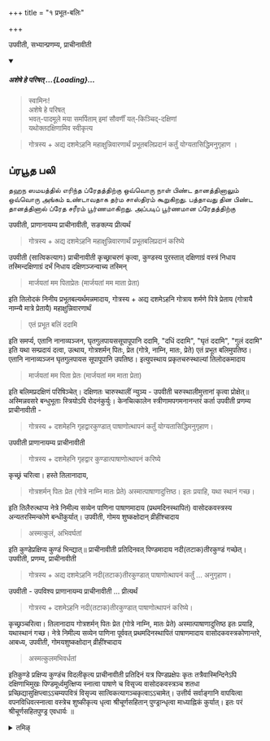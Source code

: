 +++
title = "१ प्रभूत-बलिः"

+++

उपवीती, सभ्यान्प्रणम्य, प्राचीनावीती 

<div class="js_include" includetitle="false" newlevelforh1="5" unfilled url="/vedAH_yajuH/taittirIyam/sUtram/ApastambaH/gRhyam/paddhatiH/shrIvaiShNavaH/mantrAdi/asheShe_pariShat_svIkRtya.md">
<details open><summary><h5>अशेषे हे परिषत् ...{Loading}...</h5></summary>

> स्वामिनः!  
अशेषे हे परिषत्  
भवत्-पादमूले मया समर्पिताम् इमां सौवर्णीं यत्-किञ्चिद्-दक्षिणां  
यथोक्तदक्षिणामिव स्वीकृत्य  

</details>
</div>  

> गोत्रस्य + अद्य दशमेऽहनि महाक्षुन्निवारणार्थं प्रभूतबलिप्रदानं कर्तुं योग्यतासिद्धिमनुगृहाण ।




## ப்ரபூத பலி

தஹந ஸமயத்தில் எரிந்த ப்ரேதத்திற்கு ஒவ்வொரு நாள் பிண்ட தானத்தினாலும் ஒவ்வொரு அங்கம் உண்டாவதாக தர்ம சாஸ்திரம் கூறுகிறது. பத்தாவது தின பிண்ட தானத்தினால் ப்ரேத சரீரம் பூர்ணமாகிறது. அப்படிப் பூர்ணமான ப்ரேதத்திற்கு


उपवीती, प्राणानायम्य प्राचीनावीती, सङक्ल्प्य प्रीत्यर्थं 

> गोत्रस्य + अद्य दशमेऽहनि महाक्षुन्निवारणार्थं प्रभूतबलिप्रदानं करिष्ये

उपवीती (सात्विकत्यागः) प्राचीनावीती कृच्छ्राचरणं कृत्वा, कुण्डस्य पुरस्तात् दक्षिणाग्रं वस्त्रं निधाय तस्मिन्दक्षिणाग्रं दर्भं निधाय दक्षिणञ्जन्वाच्य तस्मिन् 

> मार्जयतां मम पिताप्रेतः (मार्जयतां मम माता प्रेता) 

इति तिलोदकं निनीय प्रभूतबल्यर्थमन्नमादाय, गोत्रस्य + अद्य दशमेऽहनि गोत्राय शर्मणे पित्रे प्रेताय (गोत्रायै नाम्न्यै मात्रे प्रेतायै) महाक्षुन्निवारणार्थं

> एतं प्रभूत बलिं ददामि

इति समर्प्य, एतानि नानाव्यञ्जन, घृतगुलपायससूपापूपानि ददामि, "दधिं ददामि", "घृतं ददामि", "गुलं ददामि" इति यथा सम्प्रदायं दत्वा, उत्थाय, गोत्रशर्मन् पितः, प्रेत (गोत्रे, नाम्नि, मातः, प्रेते) एतं प्रभूत बलिमुपतिष्ठ। एतानि नानाव्यञ्जन घृतगुलपायस सूपापूपानि उपतिष्ठ। इत्युपस्थाय प्रकृतचरुस्थाल्यां तिलोदकमादाय 

> मार्जयतां मम पिता प्रेतः (मार्जयतां मम माता प्रेता) 

इति बलिमप्रदक्षिणं परिषिञ्चेत्। दक्षिणतः चारुस्थालीं न्युञ्य - उपवीती चरुस्थालीमुत्तानां कृत्वा प्रोक्षेत्॥ अस्मिन्नवसरे बन्धुभूताः स्त्रियोऽपि रोदनंकुर्युः। केनचित्कालेन स्त्रीणामपगमनानन्तरं कर्ता उपवीती प्रणम्य प्राचीनावीती - 

> गोत्रस्य + दशमेहनि गृहद्वारकुण्डात् पाषाणोत्थापनं कर्तुं योग्यतासिद्धिमनुगृहाण। 

उपवीती प्राणानायम्य प्राचीनावीती 

> गोत्रस्य + दशमेहनि गृहद्वार कुण्डात्पाषाणोत्थापनं करिष्ये 

कृच्छ्रं चरित्वा। हस्ते तिलानादाय, 

> गोत्रशर्मन् पितः प्रेत (गोत्रे नाम्नि मातः प्रेते) अस्मात्पाषाणादुत्तिष्ठ। इतः प्रयाहि, यथा स्थानं गच्छ। 

इति तिलैरुत्थाप्य नेत्रे निमील्य सव्येन पाणिना पाषाणमादाय (प्रथमदिनस्थापितं) वासोदकवस्त्रस्य अन्यतरस्मिन्कोणे बन्धीकुर्यात्। उपवीती, गोमय शुष्कक्षोदान् व्रीहींश्चादाय 

> अस्मत्कुलं, अभिवर्घतां

इति कुण्डेप्रक्षिप्य कुण्डं भिन्द्यात्॥ प्राचीनावीती प्रतिदिनवत् पिण्डमादाय नदी(तटाक)तीरकुण्डं गच्छेत्। उपवीती, प्रणम्य, प्राचीनावीती 

> गोत्रस्य + अद्य दशमेऽहनि नदी(तटाक)तीरकुण्डात् पाषाणोत्थापनं कर्तुं ... अनुगृहाण। 

उपवीती - उपविश्य प्राणानायम्य प्राचीनावीती ... प्रीत्यर्थं 

> गोत्रस्य + दशमेऽहनि नदी(तटाक)तीरकुण्डात् पाषाणोत्थापनं करिष्ये। 

कृच्छ्रञ्चरित्वा। तिलानादाय गोत्रशर्मन् पितः प्रेत (गोत्रे नाम्नि, मातः प्रेते) अस्मात्पाषाणादुत्तिष्ठ इतः प्रयाहि, यथास्थानं गच्छ। नेत्रे निमील्य सव्येन पाणिना पूर्ववत् प्रथमदिनस्थापितं पाषाणमादाय वासोदकवस्त्रकोणान्तरे, आबध्य, उपवीती, गोमयशुष्कक्षोदान् व्रीहींश्चादाय 

> अस्मत्कुलमभिवर्धतां

इतिकुण्डे प्रक्षिप्य कुण्डंच विदलीकृत्य प्राचीनावीती प्रतिदिनं यत्र पिण्डप्रक्षेपः कृतः तत्रैवास्मिन्दिनेऽपि दक्षिणाभिमुखः पिण्डमूर्ध्वमुत्क्षिप्य स्नात्वा पाषाणे च विसृज्य वासोदकवस्त्रञ्च शतधा प्रच्छिद्यासुक्षिप्त्वाऽऽचम्यपवित्रं विसृज्य सात्विकत्यागञ्चकृत्वाऽऽचामेत्। उत्तीर्य सर्वाङ्गानि वापयित्वा वपनविधिवत्स्नात्वा वस्त्रेच शुष्कीकृत्य धृत्वा श्रीचूर्णसहितान् पुण्ड्रान्धृत्वा माध्याह्निकं कुर्यात्। इतः परं श्रीचूर्णसहितपुण्ड्र एवधार्यः ॥ 

<details><summary>तमिऴ्</summary>

"மஹாக்ஷுத்" "பெரிய பசி" ஏற்படுவது ஸஹஜம் தானே. அந்தப் பெரிய பசியைப் போக்கத்தான் ப்ரபூத பலி. அனுஜ்ஞை, ஸங்கல்ப்பம், கிருச்ரம். பெரிய துணியை மடித்து தெற்கு நுனியாகச் சேர்த்து அதில் தெற்கு நுனியாக ஒரு தர்ப்பத்தைச் சேர்த்து அதன் மையத்தில் ப்ரபூத பலிக்கான அந்நத்தைச் சேர்க்க வேண்டும். ஆங்காங்கு உள்ள ஸம்பிரதாயப்படி ஐந்து - ஐந்து பக்ஷ்ய வகையறாக்களைச் செய்திருப்பார்கள். அதை ஒவ்வொன்றாக - " 4

நடு, கிழக்கு, வடக்கு, மேற்கு, தெற்கு என்பதாகச் சேர்க்க வேண்டும். பருப்பு, பாயஸம் முதலியவைகளை அப்படியே கொட்டி விட வேண்டும். பரிஷேசனம் எழுந்து நின்று உபஸ்தானம்.


இந்தச் சந்தர்ப்பத்தில் ஸ்த்ரீகள் ரோதனாதிகளைச் செய்வர். ஸ்த்ரீகள் நகர்ந்தவுடன் க்ருஹத்வார பாஷாண உத்தாபனம், "அஸ்மத்குலம் அபிவர்த்ததாம்" என்று குண்டத்தில் விரட்டித் தூள், நெல் இவைகளைச் சேர்த்து, கலைத்து விட்டு நித்யவிதி பிண்டம், பாஷாணம், அடுத்தவர்களைக் கொண்டு ப்ரபூத பலி இவைகளை எடுத்து நதீ (தடாக) தீர (தடாக) தீர குண்டம் குண்டம் சேர்ந்து அங்கேயிருந்தும் பாஷாண உத்தாபனம் செய்து, குண்டத்தில் விரட்டித் தூள், நெல் இவைகளைச் சேர்த்து கலைத்து விட்டு, பிரதி தினம் போல் பிண்டத்தை உயரே எறிந்து ப்ரபூத பலியை சாதாரணமாகக் கரைத்து விட்டு, ஸ்னானம், ஆசமனம், ஸாத்விக த்யாகம் செய்து, ஸர்வாங்க வபநம், ஸ்னானம், வபந நிமித்த

</details>